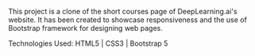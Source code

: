 This project is a clone of the short courses page of DeepLearning.ai's website. It has been created to showcase responsiveness and the use of Bootstrap framework for designing web pages.

Technologies Used:
HTML5 |
CSS3 |
Bootstrap 5

